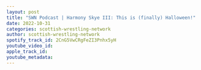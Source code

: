```yaml
---
layout: post
title: "SWN Podcast | Harmony Skye III: This is (finally) Halloween!"
date: 2022-10-31
categories: scottish-wrestling-network
author: scottish-wrestling-network
spotify_track_id: 2CnG5VwCRgFeZI3Pnhx5yH
youtube_video_id: 
apple_track_id: 
youtube_metadata: 
---
```

